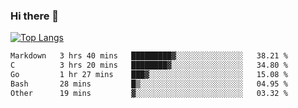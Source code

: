 ### Hi there 👋

<!--
**3Xpl0it3r/3Xpl0it3r** is a ✨ _special_ ✨ repository because its `README.md` (this file) appears on your GitHub profile.

Here are some ideas to get you started:

- 🔭 I’m currently working on ...
- 🌱 I’m currently learning ...
- 👯 I’m looking to collaborate on ...
- 🤔 I’m looking for help with ...
- 💬 Ask me about ...
- 📫 How to reach me: ...
- 😄 Pronouns: ...
- ⚡ Fun fact: ...
-->


[![Top Langs](https://github-readme-stats.vercel.app/api/top-langs/?username=3Xpl0it3r&layout=compact)](https://github.com/3Xpl0it3r/3Xpl0it3r)

<!--START_SECTION:waka-->

```txt
Markdown   3 hrs 40 mins   █████████▓░░░░░░░░░░░░░░░   38.21 %
C          3 hrs 20 mins   ████████▓░░░░░░░░░░░░░░░░   34.80 %
Go         1 hr 27 mins    ███▓░░░░░░░░░░░░░░░░░░░░░   15.08 %
Bash       28 mins         █▒░░░░░░░░░░░░░░░░░░░░░░░   04.95 %
Other      19 mins         ▓░░░░░░░░░░░░░░░░░░░░░░░░   03.32 %
```

<!--END_SECTION:waka-->
